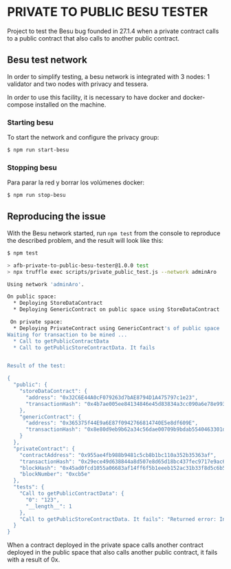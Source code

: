 # PRIVATE TO PUBLIC BESU TESTER

Project to test the Besu bug founded in 27.1.4 when a private contract calls to a public contract that also calls to another public contract.

## Besu test network

In order to simplify testing, a besu network is integrated with 3 nodes: 1 validator and two nodes with privacy and tessera.

In order to use this facility, it is necessary to have docker and docker-compose installed on the machine.

### Starting besu

To start the network and configure the privacy group:

```sh
$ npm run start-besu
```

### Stopping besu

Para parar la red y borrar los volúmenes docker:

```sh
$ npm run stop-besu
```

## Reproducing the issue

With the Besu network started, run `npm test` from the console to reproduce the described problem, and the result will look like this:

```sh
$ npm test

> afb-private-to-public-besu-tester@1.0.0 test
> npx truffle exec scripts/private_public_test.js --network adminAro

Using network 'adminAro'.

On public space:
  * Deploying StoreDataContract
  * Deploying GenericContract on public space using StoreDataContract

 On private space:
  * Deploying PrivateContract using GenericContract's of public space
Waiting for transaction to be mined ...
  * Call to getPublicContractData
  * Call to getPublicStoreContractData. It fails


Result of the test: 

{
  "public": {
    "storeDataContract": {
      "address": "0x32C6E44A0cF079263d7bAE8794D1A475797c1e23",
      "transactionHash": "0x4b7ae005ee84134846e45d83834a3cc090a6e78e993f17522f24cb9e36801da3"
    },
    "genericContract": {
      "address": "0x365375f44E9a6E87f0942766814740E5e8df609E",
      "transactionHash": "0x8e80d9eb9b62a34c56dae00709b9bdab5540463301dec3eaea8440e8a2870efd"
    }
  },
  "privateContract": {
    "contractAddress": "0x955ae4fb988b9481c5cb8b1bc110a352b35363af",
    "transactionHash": "0x29ece49d638844a8d507e8d65d18bc437fec9717e9ac60c408ba2542afb0b8c8",
    "blockHash": "0x45ad0fcd1055a06683af14ff6f5b1eeeb152ac31b33f8d5c6b568793b21864b4",
    "blockNumber": "0xcb5e"
  },
  "tests": {
    "Call to getPublicContractData": {
      "0": "123",
      "__length__": 1
    },
    "Call to getPublicStoreContractData. It fails": "Returned error: Invalid params"
  }
}
```

When a contract deployed in the private space calls another contract deployed in the public space that also calls another public contract, it fails with a result of 0x.
